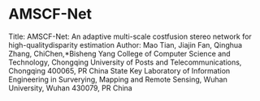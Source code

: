 # AMSCF-Net
Title: AMSCF-Net: An adaptive multi-scale costfusion stereo network for high-qualitydisparity estimation
Author: Mao Tian, Jiajin Fan, Qinghua Zhang, ChiChen,*Bisheng Yang
College of Computer Science and Technology, Chongqing University of Posts and Telecommunications, Chongqing 400065, PR China
State Key Laboratory of Information Engineering in Surverying, Mapping and Remote Sensing, Wuhan University, Wuhan 430079, PR China
